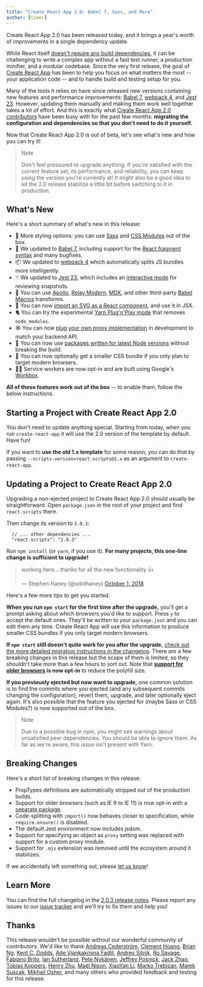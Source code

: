 ```yaml
---
title: "Create React App 2.0: Babel 7, Sass, and More"
author: [timer]
---
```


Create React App 2.0 has been released today, and it brings a year's worth of improvements in a single dependency update.

While React itself [doesn't require any build dependencies](/docs/create-a-new-react-app.html), it can be challenging to write a complex app without a fast test runner, a production minifier, and a modular codebase. Since the very first release, the goal of [Create React App](https://github.com/facebook/create-react-app) has been to help you focus on what matters the most -- your application code -- and to handle build and testing setup for you.

Many of the tools it relies on have since released new versions containing new features and performance improvements: [Babel 7](https://babeljs.io/blog/2018/08/27/7.0.0), [webpack 4](https://medium.com/webpack/webpack-4-released-today-6cdb994702d4), and [Jest 23](https://jestjs.io/blog/2018/05/29/jest-23-blazing-fast-delightful-testing.html). However, updating them manually and making them work well together takes a lot of effort. And this is exactly what [Create React App 2.0 contributors](https://github.com/facebook/create-react-app/graphs/contributors) have been busy with for the past few months: **migrating the configuration and dependencies so that you don't need to do it yourself.**

Now that Create React App 2.0 is out of beta, let's see what's new and how you can try it!

>Note
>
>Don't feel pressured to upgrade anything. If you're satisfied with the current feature set, its performance, and reliability, you can keep using the version you're currently at! It might also be a good idea to let the 2.0 release stabilize a little bit before switching to it in production.

## What's New

Here's a short summary of what's new in this release:

* 🎉 More styling options: you can use [Sass](https://github.com/facebook/create-react-app/blob/master/packages/react-scripts/template/README.md#adding-a-sass-stylesheet) and [CSS Modules](https://github.com/facebook/create-react-app/blob/master/packages/react-scripts/template/README.md#adding-a-css-modules-stylesheet) out of the box.
* 🐠 We updated to [Babel 7](https://babeljs.io/blog/2018/08/27/7.0.0), including support for the [React fragment syntax](/docs/fragments.html#short-syntax) and many bugfixes.
* 📦 We updated to [webpack 4](https://medium.com/webpack/webpack-4-released-today-6cdb994702d4) which automatically splits JS bundles more intelligently.
* 🃏 We updated to [Jest 23](https://jestjs.io/blog/2018/05/29/jest-23-blazing-fast-delightful-testing.html), which includes an [interactive mode](https://jestjs.io/blog/2018/05/29/jest-23-blazing-fast-delightful-testing#interactive-snapshot-mode) for reviewing snapshots.
* 💎 You can use [Apollo](https://github.com/leoasis/graphql-tag.macro#usage), [Relay Modern](https://github.com/facebook/relay/pull/2171#issuecomment-411459604), [MDX](https://github.com/facebook/create-react-app/issues/5149#issuecomment-425396995), and other third-party [Babel Macros](https://babeljs.io/blog/2017/09/11/zero-config-with-babel-macros) transforms.
* 🌠 You can now [import an SVG as a React component](https://github.com/facebook/create-react-app/blob/master/packages/react-scripts/template/README.md#adding-svgs), and use it in JSX.
* 🐈 You can try the experimental [Yarn Plug'n'Play mode](https://github.com/yarnpkg/rfcs/pull/101) that removes `node_modules`.
* 🕸 You can now [plug your own proxy implementation](https://github.com/facebook/create-react-app/blob/master/packages/react-scripts/template/README.md#configuring-the-proxy-manually) in development to match your backend API.
* 🚀 You can now use [packages written for latest Node versions](https://github.com/sindresorhus/ama/issues/446#issuecomment-281014491) without breaking the build.
* 💄 You can now optionally get a smaller CSS bundle if you only plan to target modern browsers.
* 👷‍♀️ Service workers are now opt-in and are built using Google's [Workbox](https://developers.google.com/web/tools/workbox/).

**All of these features work out of the box** -- to enable them, follow the below instructions.

## Starting a Project with Create React App 2.0

You don't need to update anything special. Starting from today, when you run `create-react-app` it will use the 2.0 version of the template by default. Have fun!

If you want to **use the old 1.x template** for some reason, you can do that by passing `--scripts-version=react-scripts@1.x` as an argument to `create-react-app`.

## Updating a Project to Create React App 2.0

Upgrading a non-ejected project to Create React App 2.0 should usually be straightforward. Open `package.json` in the root of your project and find `react-scripts` there.

Then change its version to `2.0.3`:

```js{2}
  // ... other dependencies ...
  "react-scripts": "2.0.3"
```

Run `npm install` (or `yarn`, if you use it). **For many projects, this one-line change is sufficient to upgrade!**

<blockquote class="twitter-tweet" data-conversation="none" data-dnt="true"><p lang="en" dir="ltr">working here... thanks for all the new functionality 👍</p>&mdash; Stephen Haney (@sdothaney) <a href="https://twitter.com/sdothaney/status/1046822703116607490?ref_src=twsrc%5Etfw">October 1, 2018</a></blockquote>

Here's a few more tips to get you started.

**When you run `npm start` for the first time after the upgrade,** you'll get a prompt asking about which browsers you'd like to support. Press `y` to accept the default ones. They'll be written to your `package.json` and you can edit them any time. Create React App will use this information to produce smaller CSS bundles if you only target modern browsers.

**If `npm start` still doesn't quite work for you after the upgrade,** [check out the more detailed migration instructions in the changelog](https://github.com/facebook/create-react-app/blob/master/CHANGELOG.md#202-october-1-2018). There *are* a few breaking changes in this release but the scope of them is limited, so they shouldn't take more than a few hours to sort out. Note that **[support for older browsers](https://github.com/facebook/create-react-app/blob/next/packages/react-app-polyfill/README.md) is now opt-in** to reduce the polyfill size.

**If you previously ejected but now want to upgrade,** one common solution is to find the commits where you ejected (and any subsequent commits changing the configuration), revert them, upgrade, and later optionally eject again. It's also possible that the feature you ejected for (maybe Sass or CSS Modules?) is now supported out of the box.

>Note
>
>Due to a possible bug in npm, you might see warnings about unsatisfied peer dependencies. You should be able to ignore them. As far as we're aware, this issue isn't present with Yarn.

## Breaking Changes

Here's a short list of breaking changes in this release:

* PropTypes definitions are automatically stripped out of the production builds.
* Support for older browsers (such as IE 9 to IE 11) is now opt-in with a [separate package](https://github.com/facebook/create-react-app/tree/master/packages/react-app-polyfill).
* Code-splitting with `import()` now behaves closer to specification, while `require.ensure()` is disabled.
* The default Jest environment now includes jsdom.
* Support for specifying an object as `proxy` setting was replaced with support for a custom proxy module.
* Support for `.mjs` extension was removed until the ecosystem around it stabilizes.

If we accidentally left something out, please [let us know](https://github.com/facebook/create-react-app/issues/new)!

## Learn More

You can find the full changelog in the [2.0.3 release notes](https://github.com/facebook/create-react-app/releases/tag/v2.0.3). Please report any issues to our [issue tracker](https://github.com/facebook/create-react-app/issues/new) and we'll try to fix them and help you!

## Thanks

This release wouldn't be possible without our wonderful community of contributors. We'd like to thank [Andreas Cederström](https://github.com/andriijas), [Clement Hoang](https://github.com/clemmy), [Brian Ng](https://github.com/existentialism), [Kent C. Dodds](https://github.com/kentcdodds), [Ade Viankakrisna Fadlil](https://github.com/viankakrisna), [Andrey Sitnik](https://github.com/ai), [Ro Savage](https://github.com/ro-savage), [Fabiano Brito](https://github.com/Fabianopb), [Ian Sutherland](https://github.com/iansu), [Pete Nykänen](https://github.com/petetnt), [Jeffrey Posnick](https://github.com/jeffposnick), [Jack Zhao](https://github.com/bugzpodder), [Tobias Koppers](https://github.com/sokra), [Henry Zhu](https://github.com/hzoo), [Maël Nison](https://github.com/arcanis), [XiaoYan Li](https://github.com/lixiaoyan), [Marko Trebizan](https://github.com/themre), [Marek Suscak](https://github.com/mareksuscak), [Mikhail Osher](https://github.com/miraage), and many others who provided feedback and testing for this release.



